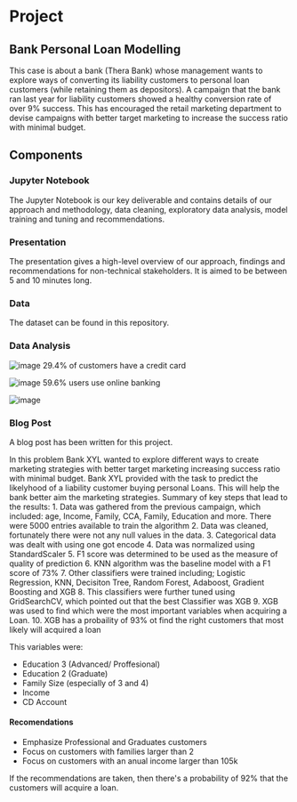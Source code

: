 # Project 

## Bank Personal Loan Modelling
This case is about a bank (Thera Bank) whose management wants to explore ways of converting its liability customers to personal loan customers (while retaining them as depositors). A campaign that the bank ran last year for liability customers showed a healthy conversion rate of over 9% success. This has encouraged the retail marketing department to devise campaigns with better target marketing to increase the success ratio with minimal budget.

## Components
### Jupyter Notebook
The Jupyter Notebook is our key deliverable and contains details of our approach and methodology, data cleaning, exploratory data analysis, model training and tuning and recommendations.

### Presentation
The presentation gives a high-level overview of our approach, findings and recommendations for non-technical stakeholders. It is aimed to be between 5 and 10 minutes long.

### Data
The dataset can be found in this repository. 

### Data Analysis 

![image](https://user-images.githubusercontent.com/36000513/116994916-4888cf80-acd1-11eb-9138-9509c3d7aad4.png)
29.4% of customers have a credit card

![image](https://user-images.githubusercontent.com/36000513/116994949-550d2800-acd1-11eb-93f8-dc3f433b5168.png)
59.6% users use online banking

![image](https://user-images.githubusercontent.com/36000513/116994994-68b88e80-acd1-11eb-9634-7655a0f2be2b.png)




### Blog Post
A blog post has been written for this project.


In this problem Bank XYL wanted to explore different ways to create marketing strategies with better target marketing increasing success ratio with minimal budget.
Bank XYL provided with the task to predict the likelyhood of a liability customer buying personal Loans. 
This will help the bank better aim the marketing strategies. 
Summary of key steps that lead to the results: 
    1. Data was gathered from the previous campaign, which included: age, Income, Family, CCA, Family, Education and more.
       There were 5000 entries available to train the algorithm
    2. Data was cleaned, fortunately there were not any null values in the data. 
    3. Categorical data was dealt with using one got encode 
    4. Data was normalized using StandardScaler
    5. F1 score was determined to be used as the measure of quality of prediction 
    6. KNN algorithm was the baseline model with a F1 score of 73% 
    7. Other classifiers were trained including;  Logistic Regression, KNN, Decisiton Tree, Random Forest, Adaboost, 
       Gradient Boosting and XGB
    8. This classifiers were further tuned using GridSearchCV, which pointed out that the best Classifier was XGB 
    9. XGB was used to find which were the most important variables when acquiring a Loan. 
    10. XGB has a probaility of 93% ot find the right customers that most likely will acquired a loan
    
This variables were: 
 - Education 3 (Advanced/ Proffesional)
 - Education 2 (Graduate) 
 - Family Size (especially of 3 and 4)
 - Income 
 - CD Account
#### Recomendations
 - Emphasize Professional and Graduates customers
 - Focus on customers with families larger than 2
 - Focus on customers with an anual income larger than 105k
 
 If the recommendations are taken, then there's a probability of 92% that the customers will acquire a loan. 
